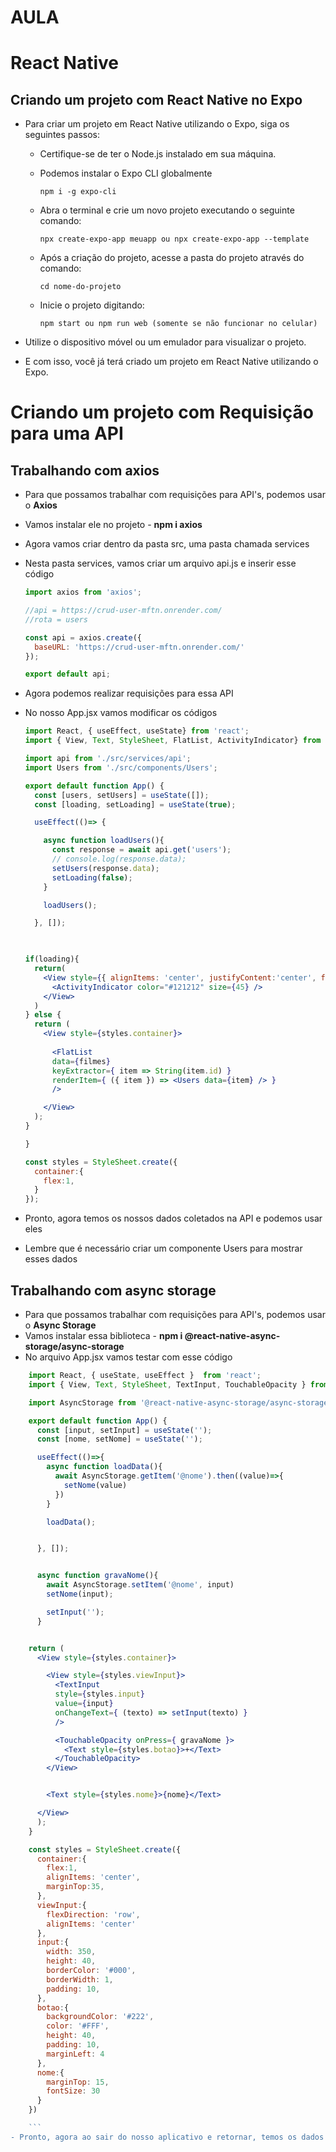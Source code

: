 # AULA

# React Native

## Criando um projeto com React Native no Expo

-  Para criar um projeto em React Native utilizando o Expo, siga os seguintes passos:
    -  Certifique-se de ter o Node.js instalado em sua máquina.
 
    -  Podemos instalar o Expo CLI globalmente

        ```
        npm i -g expo-cli
        ```
    -  Abra o terminal e crie um novo projeto executando o seguinte comando:
        
        ```
        npx create-expo-app meuapp ou npx create-expo-app --template
        ```
        
    -  Após a criação do projeto, acesse a pasta do projeto através do comando:
        
        ```
        cd nome-do-projeto
        ```
        
    -  Inicie o projeto digitando:
        
        ```
        npm start ou npm run web (somente se não funcionar no celular)
        ```
        
-  Utilize o dispositivo móvel ou um emulador para visualizar o projeto.
-  E com isso, você já terá criado um projeto em React Native utilizando o Expo.

# Criando um projeto com Requisição para uma API

## Trabalhando com axios
    
  - Para que possamos trabalhar com requisições para API's, podemos usar o **Axios**
  - Vamos instalar ele no projeto - **npm i axios**
  - Agora vamos criar dentro da pasta src, uma pasta chamada services
  - Nesta pasta services, vamos criar um arquivo api.js e inserir esse código
      
      ```jsx
      import axios from 'axios';

      //api = https://crud-user-mftn.onrender.com/
      //rota = users

      const api = axios.create({
        baseURL: 'https://crud-user-mftn.onrender.com/'
      });

      export default api;
      ```
      
  - Agora podemos realizar requisições para essa API
  - No nosso App.jsx vamos modificar os códigos

      ```jsx
      import React, { useEffect, useState} from 'react';
      import { View, Text, StyleSheet, FlatList, ActivityIndicator} from 'react-native';

      import api from './src/services/api';
      import Users from './src/components/Users';

      export default function App() {
        const [users, setUsers] = useState([]);
        const [loading, setLoading] = useState(true);

        useEffect(()=> {

          async function loadUsers(){
            const response = await api.get('users');
            // console.log(response.data);
            setUsers(response.data);
            setLoading(false);
          }

          loadUsers();

        }, []);
        


      if(loading){
        return(
          <View style={{ alignItems: 'center', justifyContent:'center', flex:1 }}>
            <ActivityIndicator color="#121212" size={45} />
          </View>
        )
      } else {
        return (
          <View style={styles.container}>
            
            <FlatList
            data={filmes}
            keyExtractor={ item => String(item.id) }
            renderItem={ ({ item }) => <Users data={item} /> }
            />
      
          </View>
        );
      } 

      }

      const styles = StyleSheet.create({
        container:{
          flex:1,
        }
      });

      ```
  - Pronto, agora temos os nossos dados coletados na API e podemos usar eles
  - Lembre que é necessário criar um componente Users para mostrar esses dados

## Trabalhando com async storage
    
  - Para que possamos trabalhar com requisições para API's, podemos usar o **Async Storage**
  - Vamos instalar essa biblioteca - **npm i @react-native-async-storage/async-storage**
  - No arquivo App.jsx vamos testar com esse código

  ```jsx
      import React, { useState, useEffect }  from 'react';
      import { View, Text, StyleSheet, TextInput, TouchableOpacity } from 'react-native';

      import AsyncStorage from '@react-native-async-storage/async-storage';

      export default function App() {
        const [input, setInput] = useState('');
        const [nome, setNome] = useState('');

        useEffect(()=>{
          async function loadData(){
            await AsyncStorage.getItem('@nome').then((value)=>{
              setNome(value)
            })
          }

          loadData();


        }, []);


        async function gravaNome(){
          await AsyncStorage.setItem('@nome', input)
          setNome(input);

          setInput('');
        }


      return (
        <View style={styles.container}>

          <View style={styles.viewInput}>
            <TextInput
            style={styles.input}
            value={input}
            onChangeText={ (texto) => setInput(texto) }
            />

            <TouchableOpacity onPress={ gravaNome }>
              <Text style={styles.botao}>+</Text>
            </TouchableOpacity>
          </View>


          <Text style={styles.nome}>{nome}</Text>

        </View>
        );
      }

      const styles = StyleSheet.create({
        container:{
          flex:1,
          alignItems: 'center',
          marginTop:35,
        },
        viewInput:{
          flexDirection: 'row',
          alignItems: 'center'
        },
        input:{
          width: 350,
          height: 40,
          borderColor: '#000',
          borderWidth: 1,
          padding: 10,
        },
        botao:{
          backgroundColor: '#222',
          color: '#FFF',
          height: 40,
          padding: 10,
          marginLeft: 4
        },
        nome:{
          marginTop: 15,
          fontSize: 30
        }
      })

      ```
  - Pronto, agora ao sair do nosso aplicativo e retornar, temos os dados salvos

  


